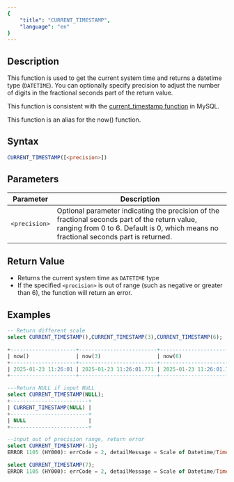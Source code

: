 ```yaml
---
{
    "title": "CURRENT_TIMESTAMP",
    "language": "en"
}
---
```


## Description
This function is used to get the current system time and returns a datetime type (`DATETIME`). You can optionally specify precision to adjust the number of digits in the fractional seconds part of the return value.

This function is consistent with the [current_timestamp function](https://dev.mysql.com/doc/refman/8.4/en/date-and-time-functions.html#function_current-timestamp) in MySQL.

This function is an alias for the now() function.

## Syntax

```sql
CURRENT_TIMESTAMP([<precision>])
```

## Parameters

| Parameter     | Description                                                                                                                                  |
|---------------|----------------------------------------------------------------------------------------------------------------------------------------------|
| `<precision>` | Optional parameter indicating the precision of the fractional seconds part of the return value, ranging from 0 to 6. Default is 0, which means no fractional seconds part is returned. |

## Return Value
- Returns the current system time as `DATETIME` type
- If the specified `<precision>` is out of range (such as negative or greater than 6), the function will return an error.

## Examples

```sql
-- Return different scale
select CURRENT_TIMESTAMP(),CURRENT_TIMESTAMP(3),CURRENT_TIMESTAMP(6);

+---------------------+-------------------------+----------------------------+
| now()               | now(3)                  | now(6)                     |
+---------------------+-------------------------+----------------------------+
| 2025-01-23 11:26:01 | 2025-01-23 11:26:01.771 | 2025-01-23 11:26:01.771000 |
+---------------------+-------------------------+----------------------------+

---Return NULL if input NULL
select CURRENT_TIMESTAMP(NULL);
+-------------------------+
| CURRENT_TIMESTAMP(NULL) |
+-------------------------+
| NULL                    |
+-------------------------+

--input out of precision range, return error
select CURRENT_TIMESTAMP(-1);
ERROR 1105 (HY000): errCode = 2, detailMessage = Scale of Datetime/Time must between 0 and 6. Scale was set to: -1

select CURRENT_TIMESTAMP(7);
ERROR 1105 (HY000): errCode = 2, detailMessage = Scale of Datetime/Time must between 0 and 6. Scale was set to: 7
```